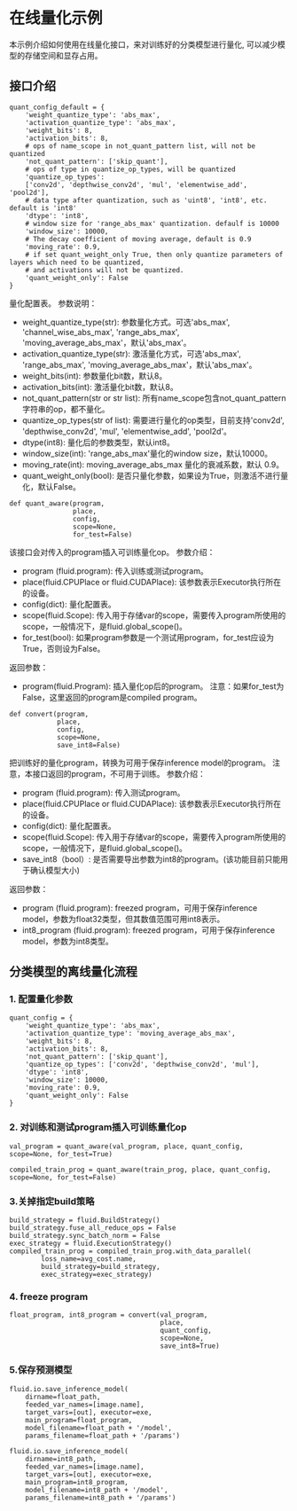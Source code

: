 # 在线量化示例

本示例介绍如何使用在线量化接口，来对训练好的分类模型进行量化, 可以减少模型的存储空间和显存占用。

## 接口介绍

```
quant_config_default = {
    'weight_quantize_type': 'abs_max',
    'activation_quantize_type': 'abs_max',
    'weight_bits': 8,
    'activation_bits': 8,
    # ops of name_scope in not_quant_pattern list, will not be quantized
    'not_quant_pattern': ['skip_quant'],
    # ops of type in quantize_op_types, will be quantized
    'quantize_op_types':
    ['conv2d', 'depthwise_conv2d', 'mul', 'elementwise_add', 'pool2d'],
    # data type after quantization, such as 'uint8', 'int8', etc. default is 'int8'
    'dtype': 'int8',
    # window size for 'range_abs_max' quantization. defaulf is 10000
    'window_size': 10000,
    # The decay coefficient of moving average, default is 0.9
    'moving_rate': 0.9,
    # if set quant_weight_only True, then only quantize parameters of layers which need to be quantized,
    # and activations will not be quantized.
    'quant_weight_only': False
}
```

量化配置表。
参数说明：
- weight_quantize_type(str): 参数量化方式。可选'abs_max',  'channel_wise_abs_max', 'range_abs_max', 'moving_average_abs_max'，默认'abs_max'。
- activation_quantize_type(str): 激活量化方式，可选'abs_max', 'range_abs_max', 'moving_average_abs_max'，默认'abs_max'。
- weight_bits(int): 参数量化bit数，默认8。
- activation_bits(int): 激活量化bit数，默认8。
- not_quant_pattern(str or str list): 所有name_scope包含not_quant_pattern字符串的op，都不量化。
- quantize_op_types(str of list): 需要进行量化的op类型，目前支持'conv2d', 'depthwise_conv2d', 'mul', 'elementwise_add', 'pool2d'。
- dtype(int8): 量化后的参数类型，默认int8。
- window_size(int): 'range_abs_max'量化的window size，默认10000。
- moving_rate(int): moving_average_abs_max 量化的衰减系数，默认 0.9。
- quant_weight_only(bool): 是否只量化参数，如果设为True，则激活不进行量化，默认False。

```
def quant_aware(program, 
                place, 
                config,
                scope=None, 
                for_test=False)
```

该接口会对传入的program插入可训练量化op。
参数介绍：
- program (fluid.program): 传入训练或测试program。
- place(fluid.CPUPlace or fluid.CUDAPlace): 该参数表示Executor执行所在的设备。
- config(dict): 量化配置表。
- scope(fluid.Scope): 传入用于存储var的scope，需要传入program所使用的scope，一般情况下，是fluid.global_scope()。
- for_test(bool): 如果program参数是一个测试用program，for_test应设为True，否则设为False。

返回参数：
-  program(fluid.Program): 插入量化op后的program。
   注意：如果for_test为False，这里返回的program是compiled program。

```
def convert(program, 
            place, 
            config, 
            scope=None, 
            save_int8=False)
```

把训练好的量化program，转换为可用于保存inference model的program。
注意，本接口返回的program，不可用于训练。
参数介绍：
- program (fluid.program): 传入测试program。
- place(fluid.CPUPlace or fluid.CUDAPlace): 该参数表示Executor执行所在的设备。
- config(dict): 量化配置表。
- scope(fluid.Scope): 传入用于存储var的scope，需要传入program所使用的scope，一般情况下，是fluid.global_scope()。
- save_int8（bool）: 是否需要导出参数为int8的program。(该功能目前只能用于确认模型大小)

返回参数：
- program (fluid.program): freezed program，可用于保存inference model，参数为float32类型，但其数值范围可用int8表示。
- int8_program (fluid.program): freezed program，可用于保存inference model，参数为int8类型。


## 分类模型的离线量化流程

### 1. 配置量化参数

```
quant_config = {
    'weight_quantize_type': 'abs_max',
    'activation_quantize_type': 'moving_average_abs_max',
    'weight_bits': 8,
    'activation_bits': 8,
    'not_quant_pattern': ['skip_quant'],
    'quantize_op_types': ['conv2d', 'depthwise_conv2d', 'mul'],
    'dtype': 'int8',
    'window_size': 10000,
    'moving_rate': 0.9,
    'quant_weight_only': False
}
```

### 2. 对训练和测试program插入可训练量化op

```
val_program = quant_aware(val_program, place, quant_config, scope=None, for_test=True)

compiled_train_prog = quant_aware(train_prog, place, quant_config, scope=None, for_test=False)
```

### 3.关掉指定build策略

```
build_strategy = fluid.BuildStrategy()
build_strategy.fuse_all_reduce_ops = False
build_strategy.sync_batch_norm = False
exec_strategy = fluid.ExecutionStrategy()
compiled_train_prog = compiled_train_prog.with_data_parallel(
        loss_name=avg_cost.name,
        build_strategy=build_strategy,
        exec_strategy=exec_strategy)
```

### 4. freeze program

```
float_program, int8_program = convert(val_program, 
                                      place,
                                      quant_config,
                                      scope=None,
                                      save_int8=True)
```

### 5.保存预测模型

```
fluid.io.save_inference_model(
    dirname=float_path,
    feeded_var_names=[image.name],
    target_vars=[out], executor=exe,
    main_program=float_program,
    model_filename=float_path + '/model',
    params_filename=float_path + '/params')

fluid.io.save_inference_model(
    dirname=int8_path,
    feeded_var_names=[image.name],
    target_vars=[out], executor=exe,
    main_program=int8_program,
    model_filename=int8_path + '/model',
    params_filename=int8_path + '/params')
```




